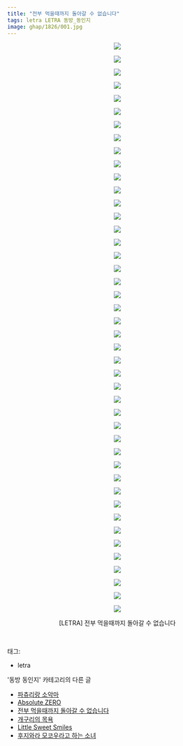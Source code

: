 ```yaml
---
title: "전부 먹을때까지 돌아갈 수 없습니다"
tags: letra LETRA 동방_동인지
image: ghap/1826/001.jpg
---
```

<div class="article">
<p style="text-align: center; clear: none; float: none;"><img src="{{ site.nasurl }}/ghap/1826/001.jpg"/></p>
<p style="text-align: center; clear: none; float: none;"><img src="{{ site.nasurl }}/ghap/1826/002.jpg"/></p>
<p style="text-align: center; clear: none; float: none;"><img src="{{ site.nasurl }}/ghap/1826/003.jpg"/></p>
<p style="text-align: center; clear: none; float: none;"><img src="{{ site.nasurl }}/ghap/1826/004.jpg"/></p>
<p style="text-align: center; clear: none; float: none;"><img src="{{ site.nasurl }}/ghap/1826/005.jpg"/></p>
<p style="text-align: center; clear: none; float: none;"><img src="{{ site.nasurl }}/ghap/1826/006.jpg"/></p>
<p style="text-align: center; clear: none; float: none;"><img src="{{ site.nasurl }}/ghap/1826/007.jpg"/></p>
<p style="text-align: center; clear: none; float: none;"><img src="{{ site.nasurl }}/ghap/1826/008.jpg"/></p>
<p style="text-align: center; clear: none; float: none;"><img src="{{ site.nasurl }}/ghap/1826/009.jpg"/></p>
<p style="text-align: center; clear: none; float: none;"><img src="{{ site.nasurl }}/ghap/1826/010.jpg"/></p>
<p style="text-align: center; clear: none; float: none;"><img src="{{ site.nasurl }}/ghap/1826/011.jpg"/></p>
<p style="text-align: center; clear: none; float: none;"><img src="{{ site.nasurl }}/ghap/1826/012.jpg"/></p>
<p style="text-align: center; clear: none; float: none;"><img src="{{ site.nasurl }}/ghap/1826/013.jpg"/></p>
<p style="text-align: center; clear: none; float: none;"><img src="{{ site.nasurl }}/ghap/1826/014.jpg"/></p>
<p style="text-align: center; clear: none; float: none;"><img src="{{ site.nasurl }}/ghap/1826/015.jpg"/></p>
<p style="text-align: center; clear: none; float: none;"><img src="{{ site.nasurl }}/ghap/1826/016.jpg"/></p>
<p style="text-align: center; clear: none; float: none;"><img src="{{ site.nasurl }}/ghap/1826/017.jpg"/></p>
<p style="text-align: center; clear: none; float: none;"><img src="{{ site.nasurl }}/ghap/1826/018.jpg"/></p>
<p style="text-align: center; clear: none; float: none;"><img src="{{ site.nasurl }}/ghap/1826/019.jpg"/></p>
<p style="text-align: center; clear: none; float: none;"><img src="{{ site.nasurl }}/ghap/1826/020.jpg"/></p>
<p style="text-align: center; clear: none; float: none;"><img src="{{ site.nasurl }}/ghap/1826/021.jpg"/></p>
<p style="text-align: center; clear: none; float: none;"><img src="{{ site.nasurl }}/ghap/1826/022.jpg"/></p>
<p style="text-align: center; clear: none; float: none;"><img src="{{ site.nasurl }}/ghap/1826/023.jpg"/></p>
<p style="text-align: center; clear: none; float: none;"><img src="{{ site.nasurl }}/ghap/1826/024.jpg"/></p>
<p style="text-align: center; clear: none; float: none;"><img src="{{ site.nasurl }}/ghap/1826/025.jpg"/></p>
<p style="text-align: center; clear: none; float: none;"><img src="{{ site.nasurl }}/ghap/1826/026.jpg"/></p>
<p style="text-align: center; clear: none; float: none;"><img src="{{ site.nasurl }}/ghap/1826/027.jpg"/></p>
<p style="text-align: center; clear: none; float: none;"><img src="{{ site.nasurl }}/ghap/1826/028.jpg"/></p>
<p style="text-align: center; clear: none; float: none;"><img src="{{ site.nasurl }}/ghap/1826/029.jpg"/></p>
<p style="text-align: center; clear: none; float: none;"><img src="{{ site.nasurl }}/ghap/1826/030.jpg"/></p>
<p style="text-align: center; clear: none; float: none;"><img src="{{ site.nasurl }}/ghap/1826/031.jpg"/></p>
<p style="text-align: center; clear: none; float: none;"><img src="{{ site.nasurl }}/ghap/1826/032.jpg"/></p>
<p style="text-align: center; clear: none; float: none;"><img src="{{ site.nasurl }}/ghap/1826/033.jpg"/></p>
<p style="text-align: center; clear: none; float: none;"><img src="{{ site.nasurl }}/ghap/1826/034.jpg"/></p>
<p style="text-align: center; clear: none; float: none;"><img src="{{ site.nasurl }}/ghap/1826/035.jpg"/></p>
<p style="text-align: center; clear: none; float: none;"><img src="{{ site.nasurl }}/ghap/1826/036.jpg"/></p>
<p style="text-align: center; clear: none; float: none;"><img src="{{ site.nasurl }}/ghap/1826/037.jpg"/></p>
<p style="text-align: center; clear: none; float: none;"><img src="{{ site.nasurl }}/ghap/1826/038.jpg"/></p>
<p style="text-align: center; clear: none; float: none;"><img src="{{ site.nasurl }}/ghap/1826/039.jpg"/></p>
<p style="text-align: center; clear: none; float: none;"><img src="{{ site.nasurl }}/ghap/1826/040.jpg"/></p>
<p style="text-align: center; clear: none; float: none;"><img src="{{ site.nasurl }}/ghap/1826/041.jpg"/></p>
<p style="text-align: center; clear: none; float: none;"><img src="{{ site.nasurl }}/ghap/1826/042.jpg"/></p>
<p style="text-align: center; clear: none; float: none;"><img src="{{ site.nasurl }}/ghap/1826/043.jpg"/></p>
<p style="text-align: center; clear: none; float: none;"><img src="{{ site.nasurl }}/ghap/1826/044.jpg"/></p>
<p style="text-align: center; clear: none; float: none;">[LETRA] 전부 먹을때까지 돌아갈 수 없습니다</p>
<p><br/></p>
</div><div class="tagTrail">
<p>태그: </p>
<ul>
<li>letra</li>
</ul>
</div><div class="another">
<p>'동방 동인지' 카테고리의 다른 글</p>
<ul>
<li><a href="/2016-08-26-ghap_1835">파츄리랑 소악마</a></li>
<li><a href="/2016-08-25-ghap_1834">Absolute ZERO</a></li>
<li><a href="/2016-08-25-ghap_1826">전부 먹을때까지 돌아갈 수 없습니다</a></li>
<li><a href="/2016-08-25-ghap_1825">개구리의 목욕</a></li>
<li><a href="/2016-08-25-ghap_1824">Little Sweet Smiles</a></li>
<li><a href="/2016-08-25-ghap_1823">후지와라 모코우라고 하는 소녀</a></li>
</ul>
</div><div class="cb_module cb_fluid">
<div class="cb_wrt cb_profile">
</div><!-- commentList close -->
</div>